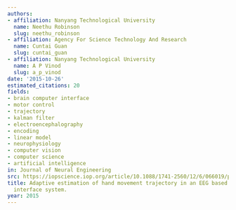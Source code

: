 ```yaml
---
authors:
- affiliation: Nanyang Technological University
  name: Neethu Robinson
  slug: neethu_robinson
- affiliation: Agency For Science Technology And Research
  name: Cuntai Guan
  slug: cuntai_guan
- affiliation: Nanyang Technological University
  name: A P Vinod
  slug: a_p_vinod
date: '2015-10-26'
estimated_citations: 20
fields:
- brain computer interface
- motor control
- trajectory
- kalman filter
- electroencephalography
- encoding
- linear model
- neurophysiology
- computer vision
- computer science
- artificial intelligence
in: Journal of Neural Engineering
src: https://iopscience.iop.org/article/10.1088/1741-2560/12/6/066019/pdf
title: Adaptive estimation of hand movement trajectory in an EEG based brain-computer
  interface system.
year: 2015
---
```


